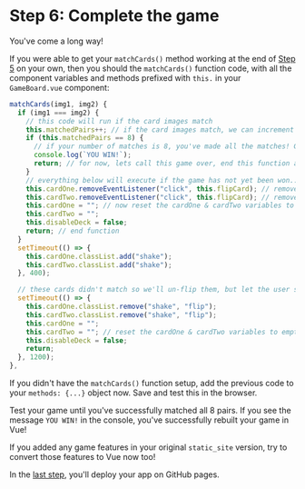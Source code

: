 # Step 6: Complete the game

You've come a long way!

If you were able to get your `matchCards()` method working at the end of [Step 5](../step-5/README.md) on your own, then you should the `matchCards()` function code, with all the component variables and methods prefixed with `this.` in your `GameBoard.vue` component:

```js
matchCards(img1, img2) {
  if (img1 === img2) {
    // this code will run if the card images match
    this.matchedPairs++; // if the card images match, we can increment the global `matchedPairs` variable by 1 match
    if (this.matchedPairs == 8) {
      // if your number of matches is 8, you've made all the matches! Game Won!
      console.log(`YOU WIN!`);
      return; // for now, lets call this game over, end this function and do nothing else.
    }
    // everything below will execute if the game has not yet been won...
    this.cardOne.removeEventListener("click", this.flipCard); // remove the event listener so that this matchedPairs card cannot be flipped anymore
    this.cardTwo.removeEventListener("click", this.flipCard); // remove the event listener so that this matchedPairs card cannot be flipped anymore
    this.cardOne = ""; // now reset the cardOne & cardTwo variables to empty strings, so we can use them again
    this.cardTwo = "";
    this.disableDeck = false;
    return; // end function
  }
  setTimeout(() => {
    this.cardOne.classList.add("shake");
    this.cardTwo.classList.add("shake");
  }, 400);

  // these cards didn't match so we'll un-flip them, but let the user see them both before they disappear
  setTimeout(() => {
    this.cardOne.classList.remove("shake", "flip");
    this.cardTwo.classList.remove("shake", "flip");
    this.cardOne = "";
    this.cardTwo = ""; // reset the cardOne & cardTwo variables to empty string
    this.disableDeck = false;
    return;
  }, 1200);
},
```

If you didn't have the `matchCards()` function setup, add the previous code to your `methods: {...}` object now. Save and test this in the browser.

<!--It _*almost*_ works! You might have noticed a tiny flaw in the logic to [`removeEventListener`](https://developer.mozilla.org/en-US/docs/Web/API/EventTarget/removeEventListener) from the cards that were a match. When you play the game at this point, everything should function as you expect, _*except*_ for after a match has been made. Once a match has been made, the player is able to click a matched card, and tested against another card, and could be _unflipped_ after already matched.

The culprit is that these lines of code don't do what they were intended to do:

```js
this.cardOne.removeEventListener("click", this.flipCard); // remove the event listener so that this matchedPairs card cannot be flipped anymore
this.cardTwo.removeEventListener("click", this.flipCard); // remove the event listener so that this matchedPairs card cannot be flipped anymore
```

These lines of code won't work with our Vue setup because we aren't calling [`addEventListener`](https://developer.mozilla.org/en-US/docs/Web/API/EventTarget/addEventListener) here. We cannot use JavaScript to remove an event listener that we did not add with JavaScript.

To circumvent this, we will again use a `class` to look for to figure out if a card should not be _unflipped_.
Change the two lines shown above to these two lines instead:

```js
this.cardOne.classList.add("matched"); // add a class "matched" so that the flipCard function will not run when these are clicked
this.cardTwo.classList.add("matched"); // add a class "matched" so that the flipCard function will not run when these are clicked
```

Then go into the `flipCard() {...}` method and add this line of code just after the `clickedCard` variable is defined:

```js
if (clickedCard.classList.contains("matched")) return;
```

This line of code will stop the `flipCard` method from continuing to execute if the `clickedCard` has a `matched` class applied already.

Your two methods, `flipCard()` and `matchCards()` should now look like this:

```js
flipCard(evt) {
  const clickedCard = evt.target; // set the event's target DOM element as a variable
  if (clickedCard.classList.contains("matched")) return;
  if (this.cardOne !== clickedCard && !this.disableDeck) { // make sure that the current variable cardOne is not the same value as the clickedCard, AND that the deck is NOT disabled
    clickedCard.classList.add("flip"); // add the 'flip' class to the classes currently assigned to the clickedCard
    if (!this.cardOne) {
      // if there is not yet a value assigned to the cardOne variable...
      return (this.cardOne = clickedCard); // set the cardOne value as the clickedCard and end this function.
    }
    // everything below will execute if the condition above was not met (if cardOne already had a value when flipCard() was called)
    this.cardTwo = clickedCard; // set the cardTwo value as the clickedCard
    this.disableDeck = true; // set this to true for the next time this flipCard function is called, when the top level condition is evaluated
    // if the function has come this far, it means we have set values for both cardOne and cardTwo.
    // each of the cardOne and cardTwo variables currently represent a whole HTML element with childNodes
    let cardOneImg = this.cardOne.querySelector(".back-view img").src; // query the elements inside cardOne to get the value of the img src, such as `img-2.png`, and set that as the value of cardOneImg
    let cardTwoImg = this.cardTwo.querySelector(".back-view img").src; // query the elements inside cardOne to get the value of the img src, such as `img-2.png`, and set that as the value of cardTwoImg
    this.matchCards(cardOneImg, cardTwoImg); // now check the images by filename to see if they are a match!
  }
},
matchCards(img1, img2) {
  if (img1 === img2) {
    // this code will run if the card images match
    this.matchedPairs++; // if the card images match, we can increment the global `matchedPairs` variable by 1 match
    if (this.matchedPairs == 8) {
      // if your number of matches is 8, you've made all the matches! Game Won!
      console.log(`YOU WIN!`);
      return; // for now, lets call this game over, end this function and do nothing else.
    }
    // everything below will execute if the game has not yet been won...
    this.cardOne.classList.add("matched"); // add a class "matched" so that the flipCard function will not run when these are clicked
    this.cardTwo.classList.add("matched"); // add a class "matched" so that the flipCard function will not run when these are clicked
    this.cardOne = ""; // now reset the cardOne & cardTwo variables to empty strings, so we can use them again
    this.cardTwo = "";
    this.disableDeck = false;
    return; // end function
  }
  setTimeout(() => {
    this.cardOne.classList.add("shake");
    this.cardTwo.classList.add("shake");
  }, 400);

  // these cards didn't match so we'll un-flip them, but let the user see them both before they disappear
  setTimeout(() => {
    this.cardOne.classList.remove("shake", "flip");
    this.cardTwo.classList.remove("shake", "flip");
    this.cardOne = "";
    this.cardTwo = ""; // reset the cardOne & cardTwo variables to empty string
    this.disableDeck = false;
    return;
  }, 1200);
},
```
-->
Test your game until you've successfully matched all 8 pairs. If you see the message `YOU WIN!` in the console, you've successfully rebuilt your game in Vue!

If you added any game features in your original `static_site` version, try to convert those features to Vue now too!

In the [last step](../build-and-deploy/README.md), you'll deploy your app on GitHub pages.
